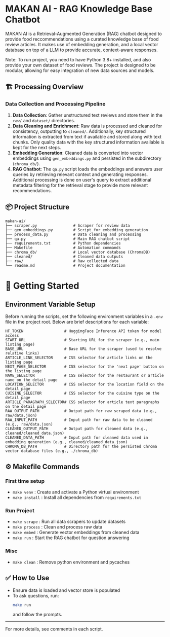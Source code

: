# MAKAN AI - RAG Knowledge Base Chatbot

MAKAN AI is a Retrieval-Augmented Generation (RAG) chatbot designed to provide food reccommendations using a curated knowledge base of food review articles. It makes use of embedding generation, and a local vector database on top of a LLM to provide accurate, context-aware responses.

Note: To run project, you need to have Python 3.8+ installed, and also provide your own dataset of food reviews. The project is designed to be modular, allowing for easy integration of new data sources and models.

## 🏗️ Processing Overview

### Data Collection and Processing Pipeline

1. **Data Collection**: Gather unstructured text reviews and store them in the `raw/` and `dataset/` directories.
2. **Data Cleaning and Enrichment**: Raw data is processed and cleaned for consistency, outputting to `cleaned/`. Additionally, key structured information is extracted from text if available and stored along with text chunks. Only quality data with the key structured information available is kept for the next steps.
3. **Embedding Generation**: Cleaned data is converted into vector embeddings using `gen_embeddings.py` and persisted in the subdirectory (`chroma_db/`).
4. **RAG Chatbot**: The `qa.py` script loads the embeddings and answers user queries by retrieving relevant context and generating responses. Additional processing is done on user's query to extract additional metadata filtering for the retrieval stage to provide more relevant recommendations.

## 📦 Project Structure

```
makan-ai/
├── scraper.py                # Scraper for review data
├── gen_embeddings.py         # Script for embedding generation
├── process_data.py           # Data cleaning and processing
├── qa.py                     # Main RAG chatbot script
├── requirements.txt          # Python dependencies
├── Makefile                  # Automation commands
├── chroma_db/                # Local vector database (ChromaDB)
├── cleaned/                  # Cleaned data outputs
├── raw/                      # Raw collected data
└── readme.md                 # Project documentation
```

# 🚀 Getting Started

## Environment Variable Setup

Before running the scripts, set the following environment variables in a `.env` file in the project root. Below are brief descriptions for each variable:

```env
HF_TOKEN                  # HuggingFace Inference API token for model access
START_URL                 # Starting URL for the scraper (e.g., main listing page)
BASE_URL                  # Base URL for the scraper (used to resolve relative links)
ARTICLE_LINK_SELECTOR     # CSS selector for article links on the listing page
NEXT_PAGE_SELECTOR        # CSS selector for the 'next page' button on the listing page
NAME_SELECTOR             # CSS selector for the restaurant or article name on the detail page
LOCATION_SELECTOR         # CSS selector for the location field on the detail page
CUISINE_SELECTOR          # CSS selector for the cuisine type on the detail page
ARTICLE_PARAGRAPH_SELECTOR# CSS selector for article text paragraphs on the detail page
RAW_OUTPUT_PATH           # Output path for raw scraped data (e.g., raw/data.json)
RAW_INPUT_PATH            # Input path for raw data to be cleaned (e.g., raw/data.json)
CLEANED_OUTPUT_PATH       # Output path for cleaned data (e.g., cleaned/cleaned_data.json)
CLEANED_DATA_PATH         # Input path for cleaned data used in embedding generation (e.g., cleaned/cleaned_data.json)
CHROMA_DB_PATH            # Directory path for the persisted Chroma vector database files (e.g., ./chroma_db)
```

## ⚙️ Makefile Commands

### First time setup

- `make venv` : Create and activate a Python virtual environment
- `make install` : Install all dependencies from `requirements.txt`

### Run Project

- `make scrape` : Run all data scrapers to update datasets
- `make process` : Clean and process raw data
- `make embed` : Generate vector embeddings from cleaned data
- `make run` : Start the RAG chatbot for question answering

### Misc

- `make clean` : Remove python environment and pycaches

## ✅ How to Use

- Ensure data is loaded and vector store is populated
- To ask questions, run:
  ```sh
  make run
  ```
  and follow the prompts.

---

For more details, see comments in each script.
